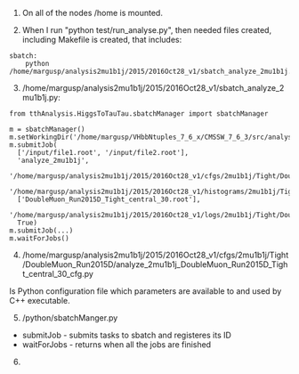 1. On all of the nodes /home is mounted.


2. When I run "python test/run_analyse.py", then needed files created, including Makefile is created, that includes:

```
sbatch:
	python /home/margusp/analysis2mu1b1j/2015/2016Oct28_v1/sbatch_analyze_2mu1b1j.py
```

3. /home/margusp/analysis2mu1b1j/2015/2016Oct28_v1/sbatch_analyze_2mu1b1j.py:

```
from tthAnalysis.HiggsToTauTau.sbatchManager import sbatchManager

m = sbatchManager()
m.setWorkingDir('/home/margusp/VHbbNtuples_7_6_x/CMSSW_7_6_3/src/analysis2mu1b1j/analysis2mu1b1j/test')
m.submitJob(
  ['/input/file1.root', '/input/file2.root'],
  'analyze_2mu1b1j',
  '/home/margusp/analysis2mu1b1j/2015/2016Oct28_v1/cfgs/2mu1b1j/Tight/DoubleMuon_Run2015D/analyze_2mu1b1j_DoubleMuon_Run2015D_Tight_central_30_cfg.py',
  '/home/margusp/analysis2mu1b1j/2015/2016Oct28_v1/histograms/2mu1b1j/Tight/DoubleMuon_Run2015D',
  ['DoubleMuon_Run2015D_Tight_central_30.root'],
  '/home/margusp/analysis2mu1b1j/2015/2016Oct28_v1/logs/2mu1b1j/Tight/DoubleMuon_Run2015D/analyze_2mu1b1j_DoubleMuon_Run2015D_Tight_central_30.log',
  True)
m.submitJob(...)
m.waitForJobs()
```

4. /home/margusp/analysis2mu1b1j/2015/2016Oct28_v1/cfgs/2mu1b1j/Tight/DoubleMuon_Run2015D/analyze_2mu1b1j_DoubleMuon_Run2015D_Tight_central_30_cfg.py

Is Python configuration file which parameters are available to and used by C++ executable.


5. /python/sbatchManger.py

* submitJob - submits tasks to sbatch and registeres its ID
* waitForJobs - returns when all the jobs are finished


6.
